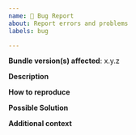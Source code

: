```yaml
---
name: 🐛 Bug Report
about: Report errors and problems
labels: bug

---
```


**Bundle version(s) affected**: x.y.z

**Description**  
<!-- A clear and concise description of the problem. -->

**How to reproduce**  
<!-- Code and/or config needed to reproduce the problem. -->

**Possible Solution**  
<!--- Optional: only if you have suggestions on a fix/reason for the bug -->

**Additional context**  
<!-- Optional: any other context about the problem: log messages, screenshots, etc. -->
